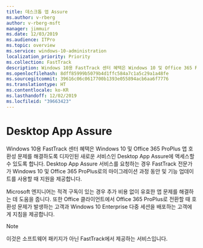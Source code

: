 ```yaml
---
title: 데스크톱 앱 Assure
ms.author: v-rberg
author: v-rberg-msft
manager: jimmuir
ms.date: 12/03/2019
ms.audience: ITPro
ms.topic: overview
ms.service: windows-10-administration
localization_priority: Priority
ms.collection: FastTrack
description: Windows 10용 FastTrack 센터 혜택은 Windows 10 및 Office 365 ProPlus 앱 호환성 문제를 해결하도록 디자인된 서비스인 Desktop App Assure에 액세스할 수 있도록 합니다.
ms.openlocfilehash: 8dff85999b5079b4d1ffc584a7c1a5c29a1a48fe
ms.sourcegitcommit: 39616c06c0617700b1393e055894acb6aa6f7776
ms.translationtype: HT
ms.contentlocale: ko-KR
ms.lasthandoff: 12/02/2019
ms.locfileid: "39663423"
---
```

# <a name="desktop-app-assure"></a>Desktop App Assure

Windows 10용 FastTrack 센터 혜택은 Windows 10 및 Office 365 ProPlus 앱 호환성 문제를 해결하도록 디자인된 새로운 서비스인 Desktop App Assure에 액세스할 수 있도록 합니다. Desktop App Assure 서비스를 요청하는 경우 FastTrack 전문가가 Windows 10 및 Office 365 ProPlus로의 마이그레이션 과정 동안 및 기능 업데이트를 사용할 때 지원을 제공합니다. 

Microsoft 엔지니어는 적격 구독이 있는 경우 추가 비용 없이 유효한 앱 문제를 해결하는 데 도움을 줍니다. 또한 Office 클라이언트에서 Office 365 ProPlus로 전환할 때 호환성 문제가 발생하는 고객과 Windows 10 Enterprise 다중 세션을 배포하는 고객에게 지침을 제공합니다.  

  > [!NOTE]
> 이것은 소프트웨어 패키지가 아닌 FastTrack에서 제공하는 서비스입니다.

    

 
